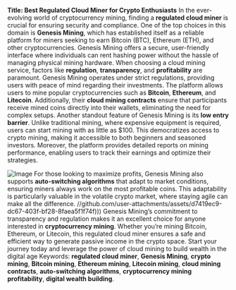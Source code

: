 **Title: Best Regulated Cloud Miner for Crypto Enthusiasts**
In the ever-evolving world of cryptocurrency mining, finding a **regulated cloud miner** is crucial for ensuring security and compliance. One of the top choices in this domain is **Genesis Mining**, which has established itself as a reliable platform for miners seeking to earn Bitcoin (BTC), Ethereum (ETH), and other cryptocurrencies. Genesis Mining offers a secure, user-friendly interface where individuals can rent hashing power without the hassle of managing physical mining hardware.
When choosing a cloud mining service, factors like **regulation**, **transparency**, and **profitability** are paramount. Genesis Mining operates under strict regulations, providing users with peace of mind regarding their investments. The platform allows users to mine popular cryptocurrencies such as **Bitcoin**, **Ethereum**, and **Litecoin**. Additionally, their **cloud mining contracts** ensure that participants receive mined coins directly into their wallets, eliminating the need for complex setups.
Another standout feature of Genesis Mining is its **low entry barrier**. Unlike traditional mining, where expensive equipment is required, users can start mining with as little as $100. This democratizes access to crypto mining, making it accessible to both beginners and seasoned investors. Moreover, the platform provides detailed reports on mining performance, enabling users to track their earnings and optimize their strategies.

![Image](https://github.com/user-attachments/assets/d7419ec9-dc67-403f-bf28-8faea5f1f74f)
For those looking to maximize profits, Genesis Mining also supports **auto-switching algorithms** that adapt to market conditions, ensuring miners always work on the most profitable coins. This adaptability is particularly valuable in the volatile crypto market, where staying agile can make all the difference.
 //github.com/user-attachments/assets/d7419ec9-dc67-403f-bf28-8faea5f1f74f)))
Genesis Mining’s commitment to transparency and regulation makes it an excellent choice for anyone interested in **cryptocurrency mining**. Whether you’re mining Bitcoin, Ethereum, or Litecoin, this regulated cloud miner ensures a safe and efficient way to generate passive income in the crypto space. Start your journey today and leverage the power of cloud mining to build wealth in the digital age 
Keywords: **regulated cloud miner**, **Genesis Mining**, **crypto mining**, **Bitcoin mining**, **Ethereum mining**, **Litecoin mining**, **cloud mining contracts**, **auto-switching algorithms**, **cryptocurrency mining profitability**, **digital wealth building**.
